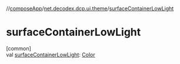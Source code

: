//[composeApp](../../index.md)/[net.decodex.dcp.ui.theme](index.md)/[surfaceContainerLowLight](surface-container-low-light.md)

# surfaceContainerLowLight

[common]\
val [surfaceContainerLowLight](surface-container-low-light.md): [Color](https://developer.android.com/reference/kotlin/androidx/compose/ui/graphics/Color.html)
